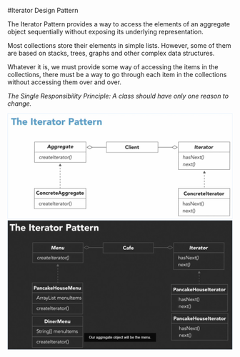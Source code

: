 #Iterator Design Pattern

The Iterator Pattern provides a way to access the elements of an aggregate object sequentially without exposing its
underlying representation.

Most collections store their elements in simple lists. However, some of them are based on stacks, trees, graphs and other
complex data structures.

Whatever it is, we must provide some way of accessing the items in the collections, there must be a way to 
go through each item in the collections without accessing them over and over.

_The Single Responsibility Principle: A class should have only one reason to change._


![Iterator Pattern](IteratorPattern.jpg)
![](CafeIteratorMenuPattern.jpg)